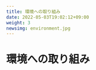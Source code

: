 ```yaml
---
title: 環境への取り組み
date: 2022-05-03T19:02:12+09:00
weight: 3
newsimg: environment.jpg
---
```


# 環境への取り組み
